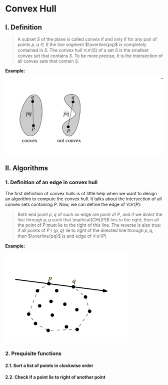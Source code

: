 # Convex Hull

## I. Definition
> A subset $S$ of the plane is called *convex* if and only if for any pair of points $p, q \in S$ the line segment $\overline{pq}$ is completely contained in $S$. The *convex hull* $\mathcal{CH}(S)$ of a set $S$ is the smallest convex set that contains $S$. To be more precise, it is the intersection of all convex sets that contain $S$.

**Example:**

![Example of convex/non-convex polygon](img/img1.png)

## II. Algorithms
### 1. Definition of an edge in convex hull
The first definition of convex hulls is of little help when we want to design an algorithm to compute the convex hull. It talks about the intersection of all convex sets containing $P$. Now, we  can define the edge of $\mathcal{CH}(P)$:
> Both end point $p, q$  of such an edge are point of $P$, and if we direct the line through $p, q$ such that \mathcal{CH}(P)$ lies to the right, then all the point of $P$ must lie to the right of this line. The reverse is also true: if all points of  $P \setminus \{p, q\}$ lie to right of the directed line through $p, q$, then $\overline{pq}$ is and edge of $\mathcal{CH}(P)$

**Example:**

![Example of an edge in CH(P)](img/img2.png)

### 2. Prequisite functions
#### 2.1. Sort a list of points in clockwise order
#### 2.2. Check if a point lie to right of another point


